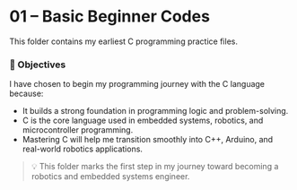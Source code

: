 # 01 – Basic Beginner Codes

This folder contains my earliest C programming practice files.

### 📌 Objectives

I have chosen to begin my programming journey with the C language because:

- It builds a strong foundation in programming logic and problem-solving.
- C is the core language used in embedded systems, robotics, and microcontroller programming.
- Mastering C will help me transition smoothly into C++, Arduino, and real-world robotics applications.

> 💡 This folder marks the first step in my journey toward becoming a robotics and embedded systems engineer.
